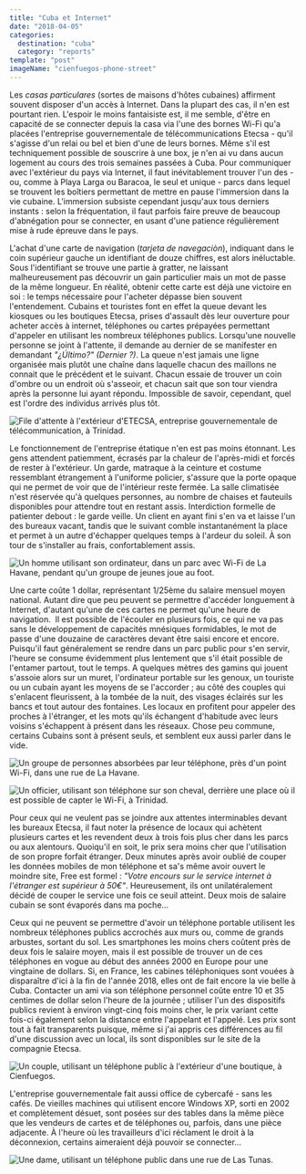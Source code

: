 ```yaml
---
title: "Cuba et Internet"
date: "2018-04-05"
categories:
  destination: "cuba"
  category: "reports"
template: "post"
imageName: "cienfuegos-phone-street"
---
```


Les _casas particulares_ (sortes de maisons d'hôtes cubaines) affirment souvent disposer d'un accès à Internet. Dans la plupart des cas, il n'en est pourtant rien. L'espoir le moins fantaisiste est, il me semble, d'être en capacité de se connecter depuis la casa via l'une des bornes Wi-Fi qu'a placées l'entreprise gouvernementale de télécommunications Etecsa - qu'il s'agisse d'un relai ou bel et bien d'une de leurs bornes. Même s'il est techniquement possible de souscrire à une box, je n'en ai vu dans aucun logement au cours des trois semaines passées à Cuba. Pour communiquer avec l'extérieur du pays via Internet, il faut inévitablement trouver l'un des - ou, comme à Playa Larga ou Baracoa, le seul et unique - parcs dans lequel se trouvent les boîtiers permettant de mettre en pause l'immersion dans la vie cubaine. L'immersion subsiste cependant jusqu'aux tous derniers instants : selon la fréquentation, il faut parfois faire preuve de beaucoup d'abnégation pour se connecter, en usant d'une patience régulièrement mise à rude épreuve dans le pays.

L'achat d'une carte de navigation (_tarjeta de navegaciòn_), indiquant dans le coin supérieur gauche un identifiant de douze chiffres, est alors inéluctable. Sous l'identifiant se trouve une partie à gratter, ne laissant malheureusement pas découvrir un gain particulier mais un mot de passe de la même longueur. En réalité, obtenir cette carte est déjà une victoire en soi : le temps nécessaire pour l'acheter dépasse bien souvent l'entendement. Cubains et touristes font en effet la queue devant les kiosques ou les boutiques Etecsa, prises d'assault dès leur ouverture pour acheter accès à internet, téléphones ou cartes prépayées permettant d'appeler en utilisant les nombreux téléphones publics. Lorsqu'une nouvelle personne se joint à l'attente, il demande au dernier de se manifester en demandant _"¿Último?" (Dernier ?)_. La queue n'est jamais une ligne organisée mais plutôt une chaîne dans laquelle chacun des maillons ne connait que le précédent et le suivant. Chacun essaie de trouver un coin d'ombre ou un endroit où s'asseoir, et chacun sait que son tour viendra après la personne lui ayant répondu. Impossible de savoir, cependant, quel est l'ordre des individus arrivés plus tôt.

![File d'attente à l'extérieur d'ETECSA, entreprise gouvernementale de télécommunication, à Trinidad.](../../../images/cuba/trinidad-etecsa.jpg "File d'attente à l'extérieur d'ETECSA")

Le fonctionnement de l'entreprise étatique n'en est pas moins étonnant. Les gens attendent patiemment, écrasés par la chaleur de l'après-midi et forcés de rester à l'extérieur. Un garde, matraque à la ceinture et costume ressemblant étrangement à l'uniforme policier, s'assure que la porte opaque qui ne permet de voir que de l'intérieur reste fermée. La salle climatisée n'est réservée qu'à quelques personnes, au nombre de chaises et fauteuils disponibles pour attendre tout en restant assis. Interdiction formelle de patienter debout : le garde veille. Un client en ayant fini s'en va et laisse l'un des bureaux vacant, tandis que le suivant comble instantanément la place et permet à un autre d'échapper quelques temps à l'ardeur du soleil. À son tour de s'installer au frais, confortablement assis.

![Un homme utilisant son ordinateur, dans un parc avec Wi-Fi de La Havane, pendant qu'un groupe de jeunes joue au foot.](../../../images/cuba/havana-computer-park.jpg "Un homme sur son ordinateur")

Une carte coûte 1 dollar, représentant 1/25ème du salaire mensuel moyen national. Autant dire que peu peuvent se permettre d'accéder longuement à Internet, d'autant qu'une de ces cartes ne permet qu'une heure de navigation.  Il est possible de l'écouler en plusieurs fois, ce qui ne va pas sans le développement de capacités mnésiques formidables, le mot de passe d'une douzaine de caractères devant être saisi encore et encore. Puisqu'il faut généralement se rendre dans un parc public pour s'en servir, l'heure se consume évidemment plus lentement que s'il était possible de l'entamer partout, tout le temps. A quelques mètres des gamins qui jouent s'assoie alors sur un muret, l'ordinateur portable sur les genoux, un touriste ou un cubain ayant les moyens de se l'accorder ; au côté des couples qui s'enlacent fleurissent, à la tombée de la nuit, des visages éclairés sur les bancs et tout autour des fontaines. Les locaux en profitent pour appeler des proches à l'étranger, et les mots qu'ils échangent d'habitude avec leurs voisins s'échappent à présent dans les réseaux. Chose peu commune, certains Cubains sont à présent seuls, et semblent eux aussi parler dans le vide.

![Un groupe de personnes absorbées par leur téléphone, près d'un point Wi-Fi, dans une rue de La Havane.](../../../images/cuba/havana-phone-street.jpg "Un groupe de personnes absorbées par leur téléphone")

![Un officier, utilisant son téléphone sur son cheval, derrière une place où il est possible de capter le Wi-Fi, à Trinidad.](../../../images/cuba/trinidad-phone-horse.jpg "Un officier, utilisant son téléphone sur son cheval]")

Pour ceux qui ne veulent pas se joindre aux attentes interminables devant les bureaux Etecsa, il faut noter la présence de locaux qui achètent plusieurs cartes et les revendent deux à trois fois plus cher dans les parcs ou aux alentours. Quoiqu'il en soit, le prix sera moins cher que l'utilisation de son propre forfait étranger. Deux minutes après avoir oublié de couper les données mobiles de mon téléphone et sa's même avoir ouvert le moindre site, Free est formel : _"Votre encours sur le service internet à l'étranger est supérieur à 50€"_. Heureusement, ils ont unilatéralement décidé de couper le service une fois ce seuil atteint. Deux mois de salaire cubain se sont évaporés dans ma poche...

Ceux qui ne peuvent se permettre d'avoir un téléphone portable utilisent les nombreux téléphones publics accrochés aux murs ou, comme de grands arbustes, sortant du sol. Les smartphones les moins chers coûtent près de deux fois le salaire moyen, mais il est possible de trouver un de ces téléphones en vogue au début des années 2000 en Europe pour une vingtaine de dollars. Si, en France, les cabines téléphoniques sont vouées à disparaître d'ici à la fin de l'année 2018, elles ont de fait encore la vie belle à Cuba. Contacter un ami via son téléphone personnel coûte entre 10 et 35 centimes de dollar selon l'heure de la journée ; utiliser l'un des dispositifs publics revient à environ vingt-cinq fois moins cher, le prix variant cette fois-ci également selon la distance entre l'appelant et l'appelé. Les prix sont tout à fait transparents puisque, même si j'ai appris ces différences au fil d'une discussion avec un local, ils sont disponibles sur le site de la compagnie Etecsa.

![Un couple, utilisant un téléphone public à l'extérieur d'une boutique, à Cienfuegos.](../../../images/cuba/cienfuegos-phone-street.jpg "Un couple, utilisant un téléphone public")

L'entreprise gouvernementale fait aussi office de cybercafé - sans les cafés. De vieilles machines qui utilisent encore Windows XP, sorti en 2002 et complètement désuet, sont posées sur des tables dans la même pièce que les vendeurs de cartes et de téléphones ou, parfois, dans une pièce adjacente. À l'heure où les travailleurs d'ici réclament le droit à la déconnexion, certains aimeraient déjà pouvoir se connecter...

![Une dame, utilisant un téléphone public dans une rue de Las Tunas.](../../../images/cuba/las-tunas-phone-street.jpg "Une dame, utilisant un téléphone public")
